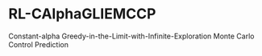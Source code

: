 # RL-CAlphaGLIEMCCP
Constant-alpha Greedy-in-the-Limit-with-Infinite-Exploration Monte Carlo Control Prediction
